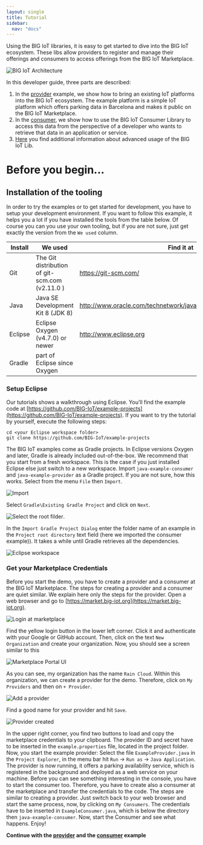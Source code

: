 ```yaml
---
layout: single
title: Tutorial
sidebar: 
  nav: "docs"
---
```


Using the BIG IoT libraries, it is easy to get started to dive into the BIG IoT ecosystem. These libs allow providers to register and manage their offerings and consumers to access offerings from the BIG IoT Marketplace. 

![BIG IoT Architecture](../img/architecture.png)

In this developer guide, three parts are described:

1. In the [provider](../providerExample) example, we show how to bring an existing IoT platforms into the BIG IoT ecosystem. The example platform is a simple IoT platform which offers parking data in Barcelona and makes it public on the BIG IoT Marketplace. 
1. In the [consumer](../consumerExample), we show how to use the BIG IoT Consumer Library to access this data from the perspective of a developer who wants to retrieve that data in an application or service.
1. [Here](../moreLibFunctionality) you find additional information about advanced usage of the BIG IoT Lib.

# Before you begin...

## Installation of the tooling
In order to try the examples or to get started for development, you have to setup your development environment. If you want to follow this example, it helps you a lot if you have installed the tools from the table below. Of course you can you use your own tooling, but if you are not sure, just get exactly the version from the `We used` column.

| Install | We used                                                                                                                                                                                             | Find it at                                                |
|---------|-----------------------------------------------------------------------------------------------------------------------------------------------------------------------------------------------------|-------------------------------------------------------------------------|
| Git     | The Git distribution of git-scm.com (v2.11.0 )                                                                                                                                                      | https://git-scm.com/                                                    |
| Java    | Java SE Development Kit 8 (JDK 8)                                                                                                                                                                   | http://www.oracle.com/technetwork/java/javase/downloads/index.html      |
| Eclipse | Eclipse Oxygen (v4.7.0) or newer | http://www.eclipse.org                                                  |
| Gradle  | part of Eclipse since Oxygen |

### Setup Eclipse
Our tutorials shows a walkthrough using Eclipse. You’ll find the example code at [https://github.com/BIG-IoT/example-projects](https://github.com/BIG-IoT/example-projects). If you want to try the tutorial by yourself, execute the following steps:
```
cd <your Eclipse workspace folder> 
git clone https://github.com/BIG-IoT/example-projects  
```
The BIG IoT examples come as Gradle projects. In Eclipse versions Oxygen and later, Gradle is already included out-of-the-box. 
We recommend that you start from a fresh workspace. This is the case if you just installed Eclipse else just switch to a new workspace. 
Import `java-example-consumer` and `java-example-provider` as a Gradle project.
If you are not sure, how this works. Select from the menu `File` then `Import`.

 ![Import](../img/import-gradle.png)

Select `Gradle\Existing Gradle Project` and click on `Next`. 

![Select the root filder](../img/import-gradle-project-wizard.png).

In the `Import Gradle Project Dialog` enter the folder name of an example in the `Project root directory` text field (here we imported the consumer example)). It takes a while until Gradle retrieves all the dependencies. 

![Eclipse workspace](../img/eclipse-workspace.png)

### Get your Marketplace Credentials

Before you start the demo, you have to create a provider and a consumer at the BIG IoT Marketplace. The steps for creating a provider and a consumer are quiet similar. We explain here only the steps for the provider. 
Open a web browser and go to [https://market.big-iot.org](https://market.big-iot.org). 

![Login at marketplace](../img/marketplace-login.png)

Find the yellow login button in the lower left corner. Click it and authenticate with your Google or GitHub account. Then, click on the text `New Organization` and create your organization. Now, you should see a screen similar to this

![Marketplace Portal UI](../img/marketplace-portal-ui.png)

As you can see, my organization has the name `Rain Cloud`. Within this organization, we can create a provider for the demo. Therefore, click on `My Providers` and then on `+ Provider`.

![Add a provider](../img/marketplace-add-provider.png)

Find a good name for your provider and hit `Save`.

![Provider created](../img/marketplace-created-provider.png)

In the upper right corner, you find two buttons to load and copy the marketplace credentials to your clipboard.  The provider ID and secret have to be inserted in the `example.properties` file, located in the project folder.
Now, you start the example provider: Select the file `ExampleProvider.java` in the `Project Explorer`, in the menu bar hit `Run` -> `Run as` -> `Java Application`. The provider is now running, it offers a parking availability service, which is registered in the background and deployed as a web service on your machine.
Before you can see something interesting in the console, you have to start the consumer too. Therefore, you have to create also a consumer at the marketplace and transfer the credentials to the code. The steps are similar to creating a provider. Just switch back to your web browser and start the same process, now, by clicking on `My Consumers`. The credentials have to be inserted in `ExampleConsumer.java`, which is below the directory then `java-example-consumer`. 
Now, start the Consumer and see what happens. Enjoy!

**Continue with the [provider](../providerExample) and the [consumer](../consumerExample) example**